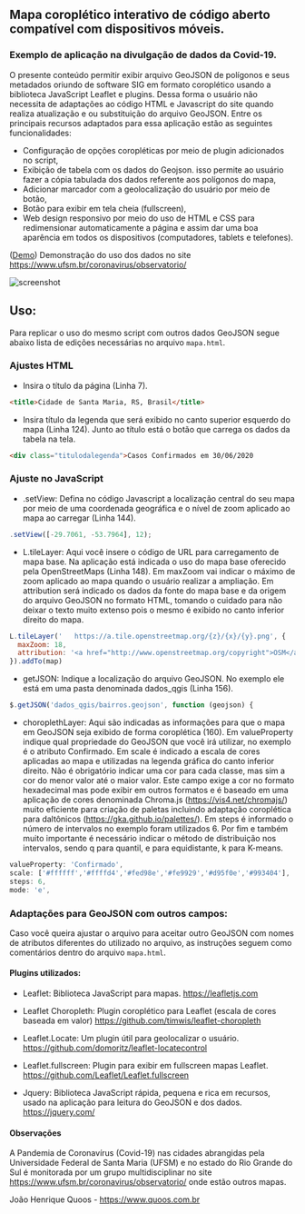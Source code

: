 ## Mapa coroplético interativo de código aberto compatível com dispositivos móveis.
### Exemplo de aplicação na divulgação de dados da Covid-19.

O presente conteúdo permitir exibir arquivo GeoJSON de polígonos e seus metadados oriundo de software SIG em formato coroplético usando a biblioteca JavaScript Leaflet e plugins. Dessa forma o usuário não necessita de adaptações ao código HTML e Javascript do site quando realiza atualização e ou substituição do arquivo GeoJSON.
Entre os principais recursos adaptados para essa aplicação estão as seguintes funcionalidades:
- Configuração de opções coropléticas por meio de plugin adicionados no script,
- Exibição de tabela com os dados do Geojson. isso permite ao usuário fazer a cópia tabulada dos dados referente aos polígonos do mapa,
- Adicionar marcador com a geolocalização do usuário por meio de botão,
- Botão para exibir em tela cheia (fullscreen),
- Web design responsivo por meio do uso de HTML e CSS para redimensionar automaticamente a página e assim dar uma boa aparência em todos os dispositivos (computadores, tablets e telefones).

(<a href="https://www.quoos.com.br/covid19/geo.mauricio.rizzatti/santamaria">Demo</a>) Demonstração do uso dos dados no site https://www.ufsm.br/coronavirus/observatorio/

![screenshot](https://docente.ifsc.edu.br/joao.quoos/scripts/images/mapa_santamaria_geografiaufsm.png "Mapa coroplético usando LeafLet")


## Uso:
Para replicar o uso do mesmo script com outros dados GeoJSON segue abaixo lista de edições necessárias no arquivo `mapa.html`.

### Ajustes HTML

- Insira o título da página (Linha 7).

``` html
<title>Cidade de Santa Maria, RS, Brasil</title>
```
- Insira título da legenda que será exibido no canto superior esquerdo do mapa (Linha 124). Junto ao título está o botão que carrega os dados da tabela na tela.
``` html 
<div class="titulodalegenda">Casos Confirmados em 30/06/2020
```
### Ajuste no JavaScript

- .setView: Defina no código Javascript a localização central do seu mapa por meio de uma coordenada geográfica e o nível de zoom aplicado ao mapa ao carregar (Linha 144).
``` js
.setView([-29.7061, -53.7964], 12);
```

- L.tileLayer: Aqui você insere o código de URL para carregamento de mapa base. Na aplicação está indicada o uso do mapa base oferecido pela OpenStreetMaps (Linha 148). Em maxZoom vai indicar o máximo de zoom aplicado ao mapa quando o usuário realizar a ampliação. Em attribution será indicado os dados da fonte do mapa base e da origem do arquivo GeoJSON no formato HTML, tomando o cuidado para não deixar o texto muito extenso pois o mesmo é exibido no canto inferior direito do mapa.
``` js
L.tileLayer('	https://a.tile.openstreetmap.org/{z}/{x}/{y}.png', {
  maxZoom: 18,
  attribution: '<a href="http://www.openstreetmap.org/copyright">OSM</a>|Dados <a href="https://www.ufsm.br/coronavirus/observatorio/">Observ. Covid19 UFSM</a>'
}).addTo(map)
```

- getJSON: Indique a localização do arquivo GeoJSON. No exemplo ele está em uma pasta denominada dados_qgis (Linha 156).
``` js
$.getJSON('dados_qgis/bairros.geojson', function (geojson) {
```

- choroplethLayer: Aqui são indicadas as informações para que o mapa em GeoJSON seja exibido de forma coroplética (160). Em     valueProperty indique qual propriedade do GeoJSON que você irá utilizar, no exemplo é o atributo Confirmado. Em scale é indicado a escala de cores aplicadas ao mapa e utilizadas na legenda gráfica do canto inferior direito. Não é obrigatório indicar uma cor para cada classe, mas sim a cor do menor valor até o maior valor. Este campo exige a cor no formato hexadecimal mas pode exibir em outros formatos e é baseado em uma aplicação de cores denominada Chroma.js (https://vis4.net/chromajs/) muito eficiente para criação de paletas incluindo adaptação coroplética para daltônicos (https://gka.github.io/palettes/). Em steps é informado o número de intervalos no exemplo foram utilizados 6. Por fim e também muito importante é necessário indicar o método de distribuição nos intervalos, sendo q para quantil, e para equidistante, k para K-means.
``` js
valueProperty: 'Confirmado',
scale: ['#ffffff','#ffffd4','#fed98e','#fe9929','#d95f0e','#993404'],
steps: 6,
mode: 'e',
```
### Adaptações para GeoJSON com outros campos:
Caso você queira ajustar o arquivo para aceitar outro GeoJSON com nomes de atributos diferentes do utilizado no arquivo, as instruções seguem como comentários dentro do arquivo `mapa.html`.

#### Plugins utilizados:
- Leaflet: Biblioteca JavaScript para mapas. https://leafletjs.com
- Leaflet Choropleth: Plugin coroplético para Leaflet (escala de cores baseada em valor) https://github.com/timwis/leaflet-choropleth
- Leaflet.Locate: Um plugin útil para geolocalizar o usuário. https://github.com/domoritz/leaflet-locatecontrol
- Leaflet.fullscreen: Plugin para exibir em fullscreen mapas Leaflet. https://github.com/Leaflet/Leaflet.fullscreen

- Jquery: Biblioteca JavaScript rápida, pequena e rica em recursos, usado na aplicação para leitura do GeoJSON e dos dados. https://jquery.com/

 #### Observações
A Pandemia de Coronavírus (Covid-19) nas cidades abrangidas pela Universidade Federal de Santa Maria (UFSM) e no estado do Rio Grande do Sul é monitorada por um grupo multidisciplinar no site https://www.ufsm.br/coronavirus/observatorio/ onde estão outros mapas.

João Henrique Quoos - https://www.quoos.com.br


